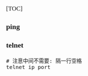 <span  style="font-family: Simsun,serif; font-size: 17px; ">

[TOC]

### ping

### telnet

~~~
# 注意中间不需要: 隔一行空格
telnet ip port
~~~

</span>